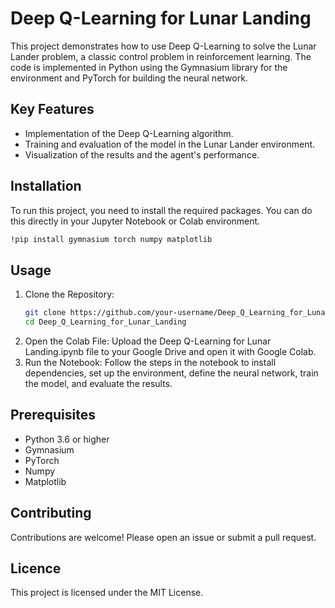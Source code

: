 # Deep Q-Learning for Lunar Landing

This project demonstrates how to use Deep Q-Learning to solve the Lunar Lander problem, a classic control problem in reinforcement learning. The code is implemented in Python using the Gymnasium library for the environment and PyTorch for building the neural network.

## Key Features
- Implementation of the Deep Q-Learning algorithm.
- Training and evaluation of the model in the Lunar Lander environment.
- Visualization of the results and the agent's performance.

## Installation
To run this project, you need to install the required packages. You can do this directly in your Jupyter Notebook or Colab environment.

```bash
!pip install gymnasium torch numpy matplotlib
```

## Usage

1. Clone the Repository:
   ```bash
   git clone https://github.com/your-username/Deep_Q_Learning_for_Lunar_Landing.git
   cd Deep_Q_Learning_for_Lunar_Landing
   ```
2. Open the Colab File:
  Upload the Deep Q-Learning for Lunar Landing.ipynb file to your Google Drive and open it with Google Colab.
3. Run the Notebook:
   Follow the steps in the notebook to install dependencies, set up the environment, define the neural network, train the model, and evaluate the results.

## Prerequisites
- Python 3.6 or higher
- Gymnasium
- PyTorch
- Numpy
- Matplotlib

## Contributing
Contributions are welcome! Please open an issue or submit a pull request.

## Licence 

This project is licensed under the MIT License.
